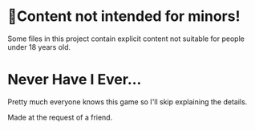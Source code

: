 # 🔞Content not intended for minors!
Some files in this project contain explicit content not suitable for people under 18 years old.

# Never Have I Ever...
Pretty much everyone knows this game so I'll skip explaining the details.

Made at the request of a friend.
